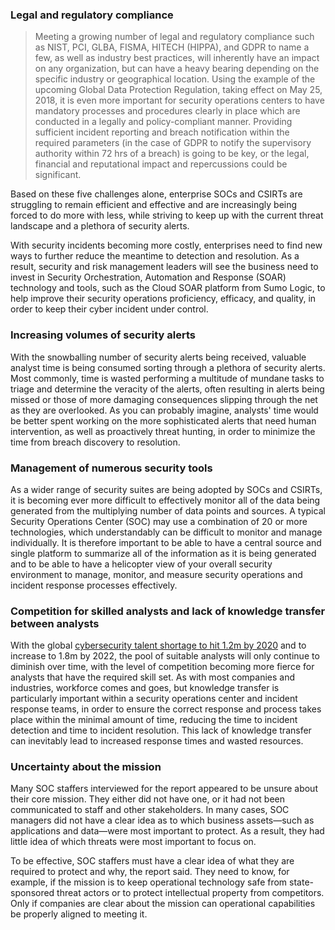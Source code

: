 ### **Legal and regulatory compliance**

> Meeting a growing number of legal and regulatory compliance such as NIST, PCI, GLBA, FISMA, HITECH (HIPPA), and GDPR to name a few, as well as industry best practices, will inherently have an impact on any organization, but can have a heavy bearing depending on the specific industry or geographical location. Using the example of the upcoming Global Data Protection Regulation, taking effect on May 25, 2018, it is even more important for security operations centers to have mandatory processes and procedures clearly in place which are conducted in a legally and policy-compliant manner. Providing sufficient incident reporting and breach notification within the required parameters (in the case of GDPR to notify the supervisory authority within 72 hrs of a breach) is going to be key, or the legal, financial and reputational impact and repercussions could be significant.

Based on these five challenges alone, enterprise SOCs and CSIRTs are struggling to remain efficient and effective and are increasingly being forced to do more with less, while striving to keep up with the current threat landscape and a plethora of security alerts.

With security incidents becoming more costly, enterprises need to find new ways to further reduce the meantime to detection and resolution. As a result, security and risk management leaders will see the business need to invest in Security Orchestration, Automation and Response (SOAR) technology and tools, such as the Cloud SOAR platform from Sumo Logic, to help improve their security operations proficiency, efficacy, and quality, in order to keep their cyber incident under control.

### **Increasing volumes of security alerts**

With the snowballing number of security alerts being received, valuable analyst time is being consumed sorting through a plethora of security alerts. Most commonly, time is wasted performing a multitude of mundane tasks to triage and determine the veracity of the alerts, often resulting in alerts being missed or those of more damaging consequences slipping through the net as they are overlooked. As you can probably imagine, analysts' time would be better spent working on the more sophisticated alerts that need human intervention, as well as proactively threat hunting, in order to minimize the time from breach discovery to resolution.

### **Management of numerous security tools**

As a wider range of security suites are being adopted by SOCs and CSIRTs, it is becoming ever more difficult to effectively monitor all of the data being generated from the multiplying number of data points and sources. A typical Security Operations Center (SOC) may use a combination of 20 or more technologies, which understandably can be difficult to monitor and manage individually. It is therefore important to be able to have a central source and single platform to summarize all of the information as it is being generated and to be able to have a helicopter view of your overall security environment to manage, monitor, and measure security operations and incident response processes effectively.

### **Competition for skilled analysts and lack of knowledge transfer between analysts**

With the global [cybersecurity talent shortage to hit 1.2m by 2020](https://www.telegraph.co.uk/technology/2017/02/14/lack-cyber-skills-leaves-britain-open-hackers/) and to increase to 1.8m by 2022, the pool of suitable analysts will only continue to diminish over time, with the level of competition becoming more fierce for analysts that have the required skill set. As with most companies and industries, workforce comes and goes, but knowledge transfer is particularly important within a security operations center and incident response teams, in order to ensure the correct response and process takes place within the minimal amount of time, reducing the time to incident detection and time to incident resolution. This lack of knowledge transfer can inevitably lead to increased response times and wasted resources.

### **Uncertainty about the mission**

Many SOC staffers interviewed for the report appeared to be unsure about their core mission. They either did not have one, or it had not been communicated to staff and other stakeholders. In many cases, SOC managers did not have a clear idea as to which business assets—such as applications and data—were most important to protect. As a result, they had little idea of which threats were most important to focus on.

To be effective, SOC staffers must have a clear idea of what they are required to protect and why, the report said. They need to know, for example, if the mission is to keep operational technology safe from state-sponsored threat actors or to protect intellectual property from competitors. Only if companies are clear about the mission can operational capabilities be properly aligned to meeting it.